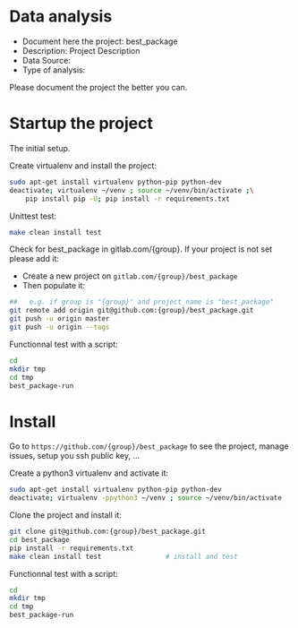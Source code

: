 # Data analysis
- Document here the project: best_package
- Description: Project Description
- Data Source:
- Type of analysis:

Please document the project the better you can.

# Startup the project

The initial setup.

Create virtualenv and install the project:
```bash
sudo apt-get install virtualenv python-pip python-dev
deactivate; virtualenv ~/venv ; source ~/venv/bin/activate ;\
    pip install pip -U; pip install -r requirements.txt
```

Unittest test:
```bash
make clean install test
```

Check for best_package in gitlab.com/{group}.
If your project is not set please add it:

- Create a new project on `gitlab.com/{group}/best_package`
- Then populate it:

```bash
##   e.g. if group is "{group}" and project_name is "best_package"
git remote add origin git@github.com:{group}/best_package.git
git push -u origin master
git push -u origin --tags
```

Functionnal test with a script:

```bash
cd
mkdir tmp
cd tmp
best_package-run
```

# Install

Go to `https://github.com/{group}/best_package` to see the project, manage issues,
setup you ssh public key, ...

Create a python3 virtualenv and activate it:

```bash
sudo apt-get install virtualenv python-pip python-dev
deactivate; virtualenv -ppython3 ~/venv ; source ~/venv/bin/activate
```

Clone the project and install it:

```bash
git clone git@github.com:{group}/best_package.git
cd best_package
pip install -r requirements.txt
make clean install test                # install and test
```
Functionnal test with a script:

```bash
cd
mkdir tmp
cd tmp
best_package-run
```
